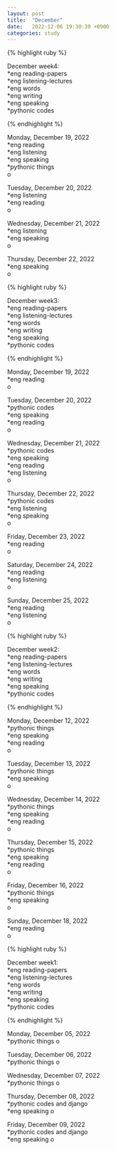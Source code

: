 ```yaml
---
layout: post
title:  "December"
date:   2022-12-06 19:30:30 +0900
categories: study
---
```








{% highlight ruby %}


December week4:  
*eng reading-papers  
*eng listening-lectures      
*eng words  
*eng writing  
*eng speaking  
*pythonic codes  


{% endhighlight %}  



Monday, December 19, 2022    
*eng reading  
*eng listening  
*eng speaking  
*pythonic things  
o  


Tuesday, December 20, 2022      
*eng listening    
*eng reading  
o  


Wednesday, December 21, 2022  
*eng listening  
*eng speaking  
o  


Thursday, December 22, 2022  
*eng speaking   
o  







{% highlight ruby %}


December week3:  
*eng reading-papers  
*eng listening-lectures      
*eng words  
*eng writing  
*eng speaking  
*pythonic codes  


{% endhighlight %}  



Monday, December 19, 2022    
*eng reading  
o  


Tuesday, December 20, 2022    
*pythonic codes    
*eng speaking  
*eng reading  
o  


Wednesday, December 21, 2022    
*pythonic codes    
*eng speaking  
*eng reading  
*eng listening  
o  


Thursday, December 22, 2022  
*pythonic codes  
*eng listening  
*eng speaking  
o  


Friday, December 23, 2022  
*eng reading  
o  


Saturday, December 24, 2022  
*eng reading  
*eng listening  
o  


Sunday, December 25, 2022  
*eng reading  
*eng listening  
o  




{% highlight ruby %}


December week2:  
*eng reading-papers  
*eng listening-lectures      
*eng words  
*eng writing  
*eng speaking  
*pythonic codes  


{% endhighlight %}  





Monday, December 12, 2022    
*pythonic things  
*eng speaking  
*eng reading  
o  


Tuesday, December 13, 2022    
*pythonic things  
*eng speaking  
o  


Wednesday, December 14, 2022    
*pythonic things  
*eng speaking  
*eng reading  
o  


Thursday, December 15, 2022    
*pythonic things  
*eng speaking  
*eng reading  
o  


Friday, December 16, 2022  
*pythonic things  
*eng speaking    
o  


Sunday, December 18, 2022  
*eng reading  
o  



{% highlight ruby %}


December week1:  
*eng reading-papers  
*eng listening-lectures      
*eng words  
*eng writing  
*eng speaking  
*pythonic codes  


{% endhighlight %}  





Monday, December 05, 2022    
*pythonic things
o  


Tuesday, December 06, 2022    
*pythonic things
o  


Wednesday, December 07, 2022    
*pythonic things
o  


Thursday, December 08, 2022    
*pythonic codes and django  
*eng speaking
o  


Friday, December 09, 2022    
*pythonic codes and django  
*eng speaking
o  




